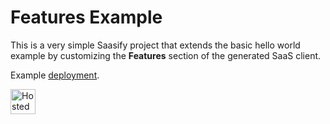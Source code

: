 # Features Example

This is a very simple Saasify project that extends the basic hello world example by customizing the **Features** section of the generated SaaS client.

Example [deployment](https://transitive-bullshit_hello-world-features_7ec7185b.saasify.sh).

<a href="https://transitive-bullshit_hello-world-features_7ec7185b.saasify.sh">
  <img
    src="https://badges.saasify.sh"
    height="40"
    alt="Hosted API"
  />
</a>
